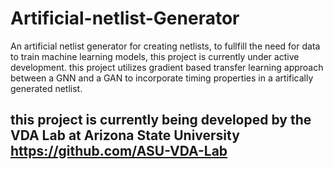 # Artificial-netlist-Generator
An artificial netlist generator for creating netlists, to fullfill the need for data to train machine learning models, this project is currently under active development.
this project utilizes gradient based transfer learning approach between a GNN and a GAN to incorporate timing properties in a artifically generated netlist.

## this project is currently being developed by the VDA Lab at Arizona State University https://github.com/ASU-VDA-Lab

